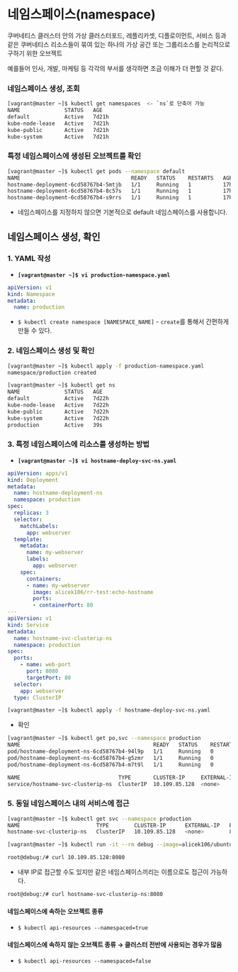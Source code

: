 # 네임스페이스(namespace)

쿠버네티스 클러스터 안의 가상 클러스터포드, 레플리카셋, 디플로이먼트, 서비스 등과 같은 쿠버네티스 리소스들이 묶여 있는 하나의 가상 공간 또는 그룹리소스를 논리적으로 구하기 위한 오브젝트

예를들어 인사, 개발, 마케팅 등 각각의 부서를 생각하면 조금 이해가 더 편할 것 같다.



### 네임스페이스 생성, 조회

```sh
[vagrant@master ~]$ kubectl get namespaces	<- `ns`로 단축어 가능
NAME              STATUS   AGE
default           Active   7d21h	
kube-node-lease   Active   7d21h
kube-public       Active   7d21h
kube-system       Active   7d21h
```



### 특정 네임스페이스에 생성된 오브젝트를 확인

```sh
[vagrant@master ~]$ kubectl get pods --namespace default
NAME                                   READY   STATUS    RESTARTS   AGE
hostname-deployment-6cd58767b4-5mtjb   1/1     Running   1          17h
hostname-deployment-6cd58767b4-8c57s   1/1     Running   1          17h
hostname-deployment-6cd58767b4-s9rrs   1/1     Running   1          17h
```

- 네임스페이스를 지정하지 않으면 기본적으로 default 네임스페이스를 사용합니다.



## 네임스페이스 생성, 확인

### 1. YAML 작성

- **`[vagrant@master ~]$ vi production-namespace.yaml`**

```yaml
apiVersion: v1
kind: Namespace
metadata:
  name: production
```

- `$ kubectl create namespace [NAMESPACE_NAME]` - `create`를 통해서 간편하게 만들 수 있다.



### 2. 네임스페이스 생성 및 확인

```sh
[vagrant@master ~]$ kubectl apply -f production-namespace.yaml
namespace/production created
```

```sh
[vagrant@master ~]$ kubectl get ns
NAME              STATUS   AGE
default           Active   7d22h
kube-node-lease   Active   7d22h
kube-public       Active   7d22h
kube-system       Active   7d22h
production        Active   39s
```



### 3. 특정 네임스페이스에 리소스를 생성하는 방법

- **`[vagrant@master ~]$ vi hostname-deploy-svc-ns.yaml`**

```yaml
apiVersion: apps/v1
kind: Deployment
metadata:
  name: hostname-deployment-ns
  namespace: production
spec:
  replicas: 3
  selector:
    matchLabels:
      app: webserver
  template:
    metadata:
      name: my-webserver
      labels:
        app: webserver
    spec:
      containers:
      - name: my-webserver
        image: alicek106/rr-test:echo-hostname
        ports:
        - containerPort: 80
---
apiVersion: v1
kind: Service
metadata:
  name: hostname-svc-clusterip-ns
  namespace: production
spec:
  ports:
    - name: web-port
      port: 8080
      targetPort: 80
  selector:
    app: webserver
  type: ClusterIP
```

```sh
[vagrant@master ~]$ kubectl apply -f hostname-deploy-svc-ns.yaml
```



- 확인

```sh
[vagrant@master ~]$ kubectl get po,svc --namespace production
NAME                                          READY   STATUS    RESTARTS   AGE
pod/hostname-deployment-ns-6cd58767b4-94l9p   1/1     Running   0          48s
pod/hostname-deployment-ns-6cd58767b4-g5zmr   1/1     Running   0          48s
pod/hostname-deployment-ns-6cd58767b4-m7t9l   1/1     Running   0          48s

NAME                               TYPE       CLUSTER-IP     EXTERNAL-IP   PORT(S)    AGE
service/hostname-svc-clusterip-ns  ClusterIP  10.109.85.128  <none>        8080/TCP   48s
```



### 5. 동일 네임스페이스 내의 서비스에 접근

```sh
[vagrant@master ~]$ kubectl get svc --namespace production
NAME                        TYPE        CLUSTER-IP      EXTERNAL-IP   PORT(S)    AGE
hostname-svc-clusterip-ns   ClusterIP   10.109.85.128   <none>        8080/TCP   4m3s

[vagrant@master ~]$ kubectl run -it --rm debug --image=alicek106/ubuntu:curl --restart=Never --namespace=production -- bash
```

```sh
root@debug:/# curl 10.109.85.128:8080
```

- 내부 IP로 접근할 수도 있지만 같은 네임스페이스끼리는  이름으로도 접근이 가능하다.

```sh
root@debug:/# curl hostname-svc-clusterip-ns:8080
```





#### 네임스페이스에 속하는 오브젝트 종류

- `$ kubectl api-resources --namespaced=true`



#### 네임스페이스에 속하지 않는 오브젝트 종류 → 클러스터 전반에 사용되는 경우가 많음

- `$ kubectl api-resources --namespaced=false`